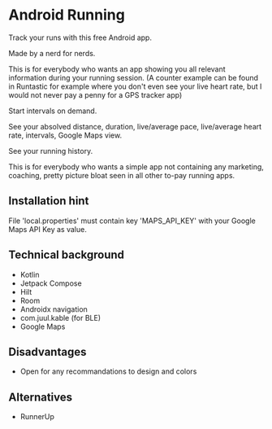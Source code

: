 # Android Running
Track your runs with this free Android app.

Made by a nerd for nerds.

This is for everybody who wants an app showing you all relevant information during your running session. (A counter example can be found in Runtastic for example where you don't even see your live heart rate, but I would not never pay a penny for a GPS tracker app)

Start intervals on demand.

See your absolved distance, duration, live/average pace, live/average heart rate, intervals, Google Maps view.

See your running history.

This is for everybody who wants a simple app not containing any marketing, coaching, pretty picture bloat seen in all other to-pay running apps.

## Installation hint
File 'local.properties' must contain key 'MAPS_API_KEY' with your Google Maps API Key as value.

## Technical background
- Kotlin
- Jetpack Compose
- Hilt
- Room
- Androidx navigation
- com.juul.kable (for BLE)
- Google Maps

## Disadvantages
- Open for any recommandations to design and colors

## Alternatives
- RunnerUp
